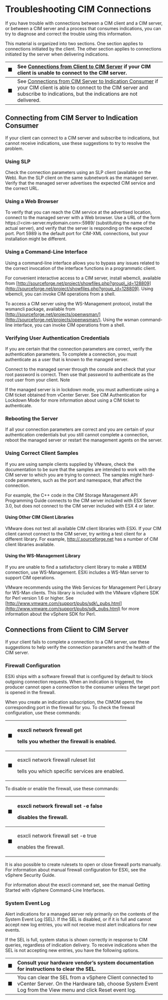 # Troubleshooting CIM Connections

If you have trouble with connections between a CIM client and a CIM server, or between a CIM server and a process that consumes indications, you can try to diagnose and correct the trouble using this information.

This material is organized into two sections. One section applies to connections initiated by the client. The other section applies to connections initiated by the server when delivering indications.

| ■  | See [Connections from Client to CIM Server](https://vdc-repo.vmware.com/vmwb-repository/dcr-public/f98d554a-3f1d-452c-bf5e-74b6e48ab37a/720b45cc-9f94-488d-90ed-e924134308ab/doc/GUID-62018DDD-CBE4-4DC7-91E9-2F2E0C43182B.html) if your CIM client is unable to connect to the CIM server. |
| :--- | :--- |
| ■  | See [Connections from CIM Server to Indication Consumer](https://vdc-repo.vmware.com/vmwb-repository/dcr-public/f98d554a-3f1d-452c-bf5e-74b6e48ab37a/720b45cc-9f94-488d-90ed-e924134308ab/doc/GUID-5D37668F-E204-4900-904F-4434D81DA32D.html) if your CIM client is able to connect to the CIM server and subscribe to indications, but the indications are not delivered. |

## Connecting from CIM Server to Indication Consumer

If your client can connect to a CIM server and subscribe to indications, but cannot receive indications, use these suggestions to try to resolve the problem.

### Using SLP 

Check the connection parameters using an SLP client \(available on the Web\). Run the SLP client on the same subnetwork as the managed server. Verify that the managed server advertises the expected CIM service and the correct URL.

### Using a Web Browser 

To verify that you can reach the CIM service at the advertised location, connect to the managed server with a Web browser. Use a URL of the form https://&lt;cim-server.mydomain.com&gt;:5989/ \(substituting the name of the actual server\), and verify that the server is responding on the expected port. Port 5989 is the default port for CIM-XML connections, but your installation might be different.

### Using a Command-Line Interface 

Using a command-line interface allows you to bypass any issues related to the correct invocation of the interface functions in a programmatic client.

For convenient interactive access to a CIM server, install wbemcli, available from [http://sourceforge.net/project/showfiles.php?group\_id=128809](http://sourceforge.net/project/showfiles.php?group_id=128809). Using wbemcli, you can invoke CIM operations from a shell.

To access a CIM server using the WS-Management protocol, install the wsmancli package, available from [http://sourceforge.net/projects/openwsman/](http://sourceforge.net/projects/openwsman/). Using the wsman command-line interface, you can invoke CIM operations from a shell.

### Verifying User Authentication Credentials 

If you are certain that the connection parameters are correct, verify the authentication parameters. To complete a connection, you must authenticate as a user that is known to the managed server. 

Connect to the managed server through the console and check that your root password is correct. Then use that password to authenticate as the root user from your client. Note 

If the managed server is in lockdown mode, you must authenticate using a CIM ticket obtained from vCenter Server. See CIM Authentication for Lockdown Mode for more information about using a CIM ticket to authenticate.

### Rebooting the Server 

If all your connection parameters are correct and you are certain of your authentication credentials but you still cannot complete a connection, reboot the managed server or restart the management agents on the server.

### Using Correct Client Samples 

If you are using sample clients supplied by VMware, check the documentation to be sure that the samples are intended to work with the CIM server to which you are trying to connect. The samples might hard-code parameters, such as the port and namespace, that affect the connection.

For example, the C++ code in the CIM Storage Management API Programming Guide connects to the CIM server included with ESX Server 3.0, but does not connect to the CIM server included with ESX 4 or later.

#### Using Other CIM Client Libraries 

VMware does not test all available CIM client libraries with ESXi. If your CIM client cannot connect to the CIM server, try writing a test client for a different library. For example, [http://.sourceforge.net](http://sourceforge.net/) has a number of CIM client libraries available.

#### Using the WS-Management Library 

If you are unable to find a satisfactory client library to make a WBEM connection, use WS-Management. ESXi includes a WS-Man server to support CIM operations. 

VMware recommends using the Web Services for Management Perl Library for WS-Man clients. This library is included with the VMware vSphere SDK for Perl version 1.6 or higher. See [http://www.vmware.com/support/pubs/sdk\_pubs.html](http://www.vmware.com/support/pubs/sdk_pubs.html) for more information about the vSphere SDK for Perl.

## Connections from Client to CIM Server

If your client fails to complete a connection to a CIM server, use these suggestions to help verify the connection parameters and the health of the CIM server.

### Firewall Configuration 

ESXi ships with a software firewall that is configured by default to block outgoing connection requests. When an indication is triggered, the producer cannot open a connection to the consumer unless the target port is opened in the firewall.

When you create an indication subscription, the CIMOM opens the corresponding port in the firewall for you. To check the firewall configuration, use these commands:

<table>
  <thead>
    <tr>
      <th style="text-align:left">&#x25A0;</th>
      <th style="text-align:left">
        <p>esxcli network firewall get</p>
        <p>tells you whether the firewall is enabled.</p>
      </th>
    </tr>
  </thead>
  <tbody>
    <tr>
      <td style="text-align:left">&#x25A0;</td>
      <td style="text-align:left">
        <p>esxcli network firewall ruleset list</p>
        <p>tells you which specific services are enabled.</p>
      </td>
    </tr>
  </tbody>
</table>To disable or enable the firewall, use these commands:

<table>
  <thead>
    <tr>
      <th style="text-align:left">&#x25A0;</th>
      <th style="text-align:left">
        <p>esxcli network firewall set -e false</p>
        <p>disables the firewall.</p>
      </th>
    </tr>
  </thead>
  <tbody>
    <tr>
      <td style="text-align:left">&#x25A0;</td>
      <td style="text-align:left">
        <p>esxcli network firewall set -e true</p>
        <p>enables the firewall.</p>
      </td>
    </tr>
  </tbody>
</table>It is also possible to create rulesets to open or close firewall ports manually. For information about manual firewall configuration for ESXi, see the vSphere Security Guide.

For information about the esxcli command set, see the manual Getting Started with vSphere Command-Line Interfaces.

### System Event Log 

Alert indications for a managed server rely primarily on the contents of the System Event Log \(SEL\). If the SEL is disabled, or if it is full and cannot accept new log entries, you will not receive most alert indications for new events. 

If the SEL is full, system status is shown correctly in response to CIM queries, regardless of indication delivery. To receive indications when the SEL is not accepting new entries, you have the following options. 

| ■  | Consult your hardware vendor’s system documentation for instructions to clear the SEL.  |
| :--- | :--- |
| ■  | You can clear the SEL from a vSphere Client connected to vCenter Server. On the Hardware tab, choose System Event Log from the View menu and click Reset event log. |



